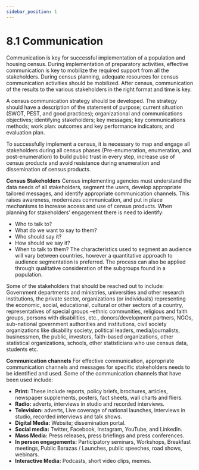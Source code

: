 ```yaml
---
sidebar_position: 1
---
```


# 8.1	Communication
Communication is key for successful implementation of a population and housing census. During implementation of preparatory activities, effective communication is key to mobilize the required support from all the stakeholders. During census planning, adequate resources for census communication activities should be mobilized. After census, communication of the results to the various stakeholders in the right format and time is key. 

A census communication strategy should be developed. The strategy should have a description of the statement of purpose; current situation (SWOT, PEST, and good practices); organizational and communications objectives; identifying stakeholders; key messages; key communications methods; work plan: outcomes and key performance indicators; and evaluation plan. 

To successfully implement a census, it is necessary to map and engage all stakeholders during all census phases (Pre-enumeration, enumeration, and post-enumeration) to build public trust in every step, increase use of census products and avoid resistance during enumeration and dissemination of census products.

**Census Stakeholders**
Census implementing agencies must understand the data needs of all stakeholders, segment the users, develop appropriate tailored messages, and identify appropriate communication channels. This raises awareness, modernizes communication, and put in place mechanisms to increase access and use of census products. When planning for stakeholders’ engagement there is need to identify:
-	Who to talk to?
-	What do we want to say to them?
-	Who should say it?
-	How should we say it?
-	When to talk to them?
The characteristics used to segment an audience will vary between countries, however a quantitative approach to audience segmentation is preferred. The process can also be applied through qualitative consideration of the subgroups found in a population. 

Some of the stakeholders that should be reached out to include: Government departments and ministries, universities and other research institutions, the private sector, organizations (or individuals) representing the economic, social, educational, cultural or other sectors of a country, representatives of special groups –ethnic communities, religious and faith groups, persons with disabilities, etc., donors/development partners,  NGOs, sub-national government authorities and institutions, civil society organizations like disability society, political leaders, media/journalists, businessmen, the public, investors, faith-based organizations, other statistical organizations, schools, other statisticians who use census data, students etc.  

**Communication channels**
For effective communication, appropriate communication channels and messages for specific stakeholders needs to be identified and used.  Some of the communication channels that have been used include: 
-	**Print:** These include reports, policy briefs, brochures, articles, newspaper supplements, posters, fact sheets, wall charts and fliers. 
-	**Radio:** adverts, interviews in studio and recorded interviews. 
-	**Television:** adverts, Live coverage of national launches, interviews in studio, recorded interviews and talk shows. 
-	**Digital Media:** Website; dissemination portal.  
-	**Social media:** Twitter, Facebook, Instagram, YouTube, and LinkedIn.
-	**Mass Media:** Press releases, press briefings and press conferences.
-	**In person engagements:** Participatory seminars, Workshops, Breakfast meetings, Public Barazas / Launches, public speeches, road shows, webinars. 
-	**Interactive Media:** Podcasts, short video clips, memes. 
